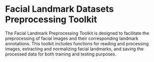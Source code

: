 # Facial Landmark Datasets Preprocessing Toolkit
The Facial Landmark Preprocessing Toolkit is designed to facilitate the preprocessing of facial images and their corresponding landmark annotations. This toolkit includes functions for reading and processing images, extracting and normalizing facial landmarks, and saving the processed data for both training and testing purposes.
